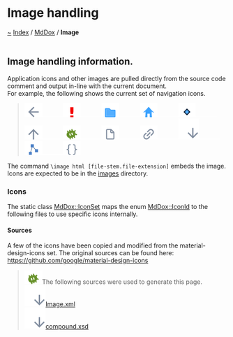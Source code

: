 <a id="image-handling"></a>
<h1>Image handling</h1>
<a id="Image"></a>
<a href="https://github.com/CharlesCarley/MdDox">~</a>
<a href="indexpage.md#index">Index</a>
<span class="inline-text">/</span>
<a href="index.md#mddox">MdDox</a>
<span class="inline-text">/</span>
<span class="bold-text"><b>Image</b></span>
<br/>
<br/>
<a id="Image_1S1"></a>
<a id="image-handling-information."></a>
<h2>Image handling information.</h2>
<span class="inline-text">Application icons and other images are pulled directly from the source code comment and output in-line with the current document. </span>
<br/>
<span class="inline-text">
 For example, the following shows the current set of navigation icons.</span>
<blockquote>
<img src="../images/back.svg"/><img src="../images/horSpace24px.svg"/><img src="../images/error.svg"/><img src="../images/horSpace24px.svg"/><img src="../images/folder.svg"/><img src="../images/horSpace24px.svg"/><img src="../images/home.svg"/><img src="../images/horSpace24px.svg"/><img src="../images/enum.svg"/><img src="../images/horSpace24px.svg"/><img src="../images/jumpToTop.svg"/><img src="../images/horSpace24px.svg"/><img src="../images/debug.svg"/><img src="../images/horSpace24px.svg"/><img src="../images/file.svg"/><img src="../images/horSpace24px.svg"/><img src="../images/link.svg"/><img src="../images/horSpace24px.svg"/><img src="../images/lookInside.svg"/><img src="../images/horSpace24px.svg"/><img src="../images/class.svg"/><img src="../images/horSpace24px.svg"/><img src="../images/namespace.svg"/></blockquote>
<span class="inline-text">The command </span>
<code class="typewriter">\image html [file-stem.file-extension]</code>
<span class="inline-text"> embeds the image. </span>
<br/>
<span class="inline-text">
 Icons are expected to be in the </span>
<a href="../images">images</a>
<span class="inline-text"> directory.</span>
<a id="Image_1Internal"></a>
<a id="icons"></a>
<h3>Icons</h3>
<span class="inline-text">The static class </span>
<a href="classMdDox_1_1IconSet.md#mddoxiconset">MdDox::IconSet</a>
<span class="inline-text"> maps the enum </span>
<a href="namespaceMdDox.md#mddoxiconid">MdDox::IconId</a>
<span class="inline-text"> to the following files to use specific icons internally.</span>
<a id="Image_1Sources"></a>
<a id="sources"></a>
<h4>Sources</h4>
<span class="inline-text">A few of the icons have been copied and modified from the material-design-icons set. The original sources can be found here: </span>
<a href="https://github.com/google/material-design-icons">https://github.com/google/material-design-icons</a>
<br/>
<blockquote>
<img src="../images/debug.svg"/><span class="inline-text">The following sources were used to generate this page.</span>
<br/>
<span class="icon-list-item"><a href="../xml/Image.xml#L1" class="icon-list-item"><img src="../images/lookInside.svg" class="icon-list-item"/><span class="icon-list-item">Image.xml</span>
</a>
</span>
<br/>
<span class="icon-list-item"><a href="../xml/compound.xsd#L1" class="icon-list-item"><img src="../images/lookInside.svg" class="icon-list-item"/><span class="icon-list-item">compound.xsd</span>
</a>
</span>
</blockquote>
</div>
</div>
</body>
</html>
